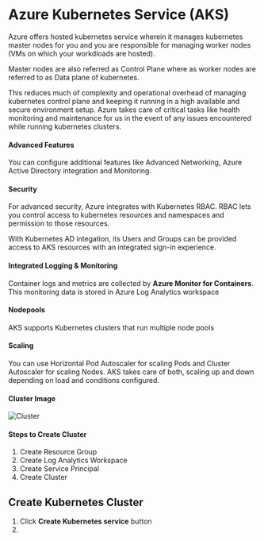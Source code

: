 # Azure Kubernetes Service (AKS)

Azure offers hosted kubernetes service wherein it manages  kubernetes master nodes for you and you are responsible for managing worker nodes (VMs on which your workdloads are hosted).

Master nodes are also referred as Control Plane where as worker nodes are referred to as Data plane of kubernetes.

This reduces much of complexity and operational overhead of managing kubernetes control plane and keeping it running in a high available and secure environment setup. Azure takes care of critical tasks like health monitoring and maintenance for us in the event of any issues encountered while running kubernetes clusters.

#### Advanced Features
You can configure additional features like Advanced Networking, Azure Active Directory integration and Monitoring.

#### Security
For advanced security, Azure integrates with Kubernetes RBAC. RBAC lets you control access to kubernetes resources and namespaces and permission to those resources.

With Kubernetes AD integation, its Users and Groups can be provided access to AKS resources with an integrated sign-in experience.

#### Integrated Logging & Monitoring
Container logs and metrics are collected by __Azure Monitor for Containers__. This monitoring data is stored in Azure Log Analytics workspace

#### Nodepools
AKS supports Kubernetes clusters that run multiple node pools

#### Scaling
You can use Horizontal Pod Autoscaler for scaling Pods and Cluster Autoscaler for scaling Nodes. AKS takes care of both, scaling up and down depending on load and conditions configured.

#### Cluster Image
![Cluster](./1-cluster.JPG)

#### Steps to Create Cluster

1. Create Resource Group
2. Create Log Analytics Workspace
3. Create Service Principal
4. Create Cluster


## Create Kubernetes Cluster
1. Click __Create Kubernetes service__ button
2. 







